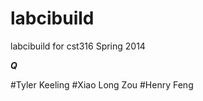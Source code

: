 labcibuild
==========

labcibuild for cst316 Spring 2014

***Q***

#Tyler Keeling
#Xiao Long Zou
#Henry Feng
